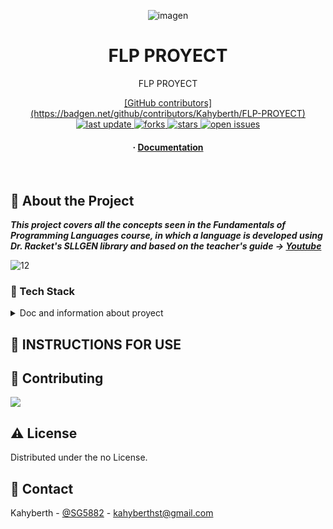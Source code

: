 <div align="center">

  ![imagen](https://user-images.githubusercontent.com/69951209/205935279-3c3c6c70-53c2-485b-85bc-c88854a0977d.png)

  <h1>FLP PROYECT</h1>
  
  <p>
    FLP PROYECT 
  </p>

  
<!-- Badges -->
<p>
  <a href="https://github.com/Kahyberth/FLP-PROYECT/graphs/contributors">
    [GitHub contributors](https://badgen.net/github/contributors/Kahyberth/FLP-PROYECT)
  </a>
  <a href="">
    <img src="https://img.shields.io/github/last-commit/Kahyberth/FLP-PROYECT/" alt="last update" />
  </a>
  <a href="https://github.com/Kahyberth/FLP-PROYECT/network/members">
    <img src="https://img.shields.io/github/forks/Kahyberth/FLP-PROYECT/" alt="forks" />
  </a>
  <a href="https://github.com/Kahyberth/FLP-PROYECT/stargazers">
    <img src="https://img.shields.io/github/stars/Kahyberth/FLP-PROYECT/" alt="stars" />
  </a>
  <a href="https://github.com/Kahyberth/FLP-PROYECT/issues/">
    <img src="https://img.shields.io/github/issues/Kahyberth/FLP-PROYECT/" alt="open issues" />
  </a>
  <a href="https://github.com/Kahyberth/FLP-PROYECT/blob/master/LICENSE">
    
  </a>
</p>
   
<h4>
  <span> · </span>
    <a href="https://docs.racket-lang.org/eopl/index.html">Documentation</a>
  </h4>
</div>

<br />

  

<!-- About the Project -->
## :star2: About the Project

***This project covers all the concepts seen in the Fundamentals of Programming Languages course, in which a language is developed using Dr. Racket's SLLGEN library and based on the teacher's guide -> [Youtube](https://www.youtube.com/watch?v=kI9sWhWVIMI&list=PLi3X2PHYk7zTmdZNBiAe0c5S_-gAjBGeC)***

 ![12](https://user-images.githubusercontent.com/69951209/205933925-f9472978-02d5-4371-8e52-c5edafc71a69.png)



<!-- TechStack -->
### :space_invader: Tech Stack


<details>
<summary>Doc and information about proyect</summary>
  <ul>
    <li><a href="https://docs.racket-lang.org/eopl/index.html/">DOC RACKET</a></li>
    <li><a href="https://www.youtube.com/watch?v=kI9sWhWVIMI&list=PLi3X2PHYk7zTmdZNBiAe0c5S_-gAjBGeC">Course</a></li>
  </ul>
</details>






<!-- Usage -->
## :eyes: INSTRUCTIONS FOR USE







<!-- Contributing -->
## :wave: Contributing

<a href="https://github.com/Kahyberth/FLP-PROYECT/graphs/contributors">
  <img src="https://contrib.rocks/image?repo=Kahyberth/FLP-PROYECT" />
</a>





<!-- License -->
## :warning: License

Distributed under the no License.


<!-- Contact -->
## :handshake: Contact

Kahyberth - [@SG5882](https://twitter.com/SG5882) - kahyberthst@gmail.com






